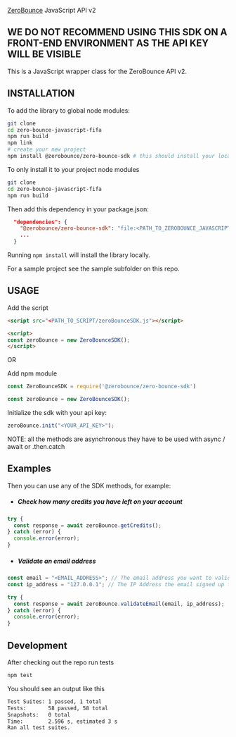 [ZeroBounce](https://www.zerobounce.net>) JavaScript API v2

## WE DO NOT RECOMMEND USING THIS SDK ON A FRONT-END ENVIRONMENT AS THE API KEY WILL BE VISIBLE

This is a JavaScript wrapper class for the ZeroBounce API v2.

## INSTALLATION
To add the library to global node modules:
```bash
git clone
cd zero-bounce-javascript-fifa
npm run build 
npm link 
# create your new project
npm install @zerobounce/zero-bounce-sdk # this should install your locally compiled version
```

To only install it to your project node modules 
```bash
git clone
cd zero-bounce-javascript-fifa
npm run build 
```
Then add this dependency in your package.json:
```json
  "dependencies": {
    "@zerobounce/zero-bounce-sdk": "file:<PATH_TO_ZEROBOUNCE_JAVASCRIPT_FIFA_SDK>",
    ...
  }
```
Running ```npm install``` will install the library locally.

For a sample project see the sample subfolder on this repo.

## USAGE

Add the script

```HTML
<script src="<PATH_TO_SCRIPT/zeroBounceSDK.js"></script>
```

```HTML
<script>
const zeroBounce = new ZeroBounceSDK();
</script>
```

OR

Add npm module

```javascript
const ZeroBounceSDK = require('@zerobounce/zero-bounce-sdk')

const zeroBounce = new ZeroBounceSDK();
```

Initialize the sdk with your api key:

```javascript
zeroBounce.init("<YOUR_API_KEY>");
```

NOTE: all the methods are asynchronous they have to be used with async / await or .then.catch

## Examples

Then you can use any of the SDK methods, for example:

- ##### Check how many credits you have left on your account

```javascript
try {
  const response = await zeroBounce.getCredits();
} catch (error) {
  console.error(error);
}
```

- ##### Validate an email address

```javascript
const email = "<EMAIL_ADDRESS>"; // The email address you want to validate
const ip_address = "127.0.0.1"; // The IP Address the email signed up from (Optional)

try {
  const response = await zeroBounce.validateEmail(email, ip_address);
} catch (error) {
  console.error(error);
}
```

## Development

After checking out the repo run tests

```bash
npm test
```

You should see an output like this

```bash
Test Suites: 1 passed, 1 total
Tests:       58 passed, 58 total
Snapshots:   0 total
Time:        2.596 s, estimated 3 s
Ran all test suites.
```

